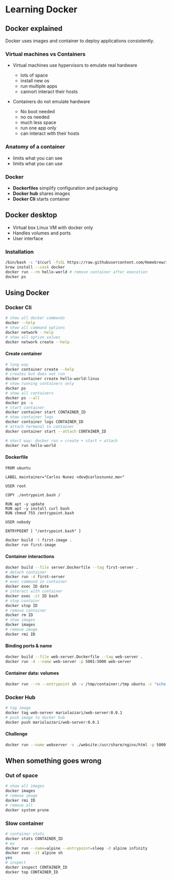 # Learning Docker

## Docker explained

Docker uses images and container to deploy applications consistently.

### Virtual machines vs Containers

- Virtual machines use hypervisors to emulate real hardware
  - lots of space
  - install new os
  - run multiple apps
  - cannort interact their hosts
  
- Containers do not emulate hardware 
  - No boot needed
  - no os needed
  - much less space
  - run one app only
  - can interact with their hosts

### Anatomy of a container

- limits what you can see
- limits what you can use

### Docker

- **Dockerfiles** simplify configuration and packaging
- **Docker hub** shares images
- **Docker Cli** starts container

## Docker desktop

- Virtual box Linux VM with docker only
- Handles volumes and ports
- User interface

### Installation

```sh
/bin/bash -c "$(curl -fsSL https://raw.githubusercontent.com/Homebrew/install/HEAD/install.sh)"
brew install --cask docker
docker run --rm hello-world # remove container after execution 
docker ps
```

## Using Docker

### Docker Cli

```sh
# show all docker commands
docker --help 
# show all command options
docker network --help
# show all option values
docker network create --help
```

#### Create container

```sh
# long way
docker container create --help
# creates but does not run
docker container create hello-world:linux 
# show running containers only
docker ps
# show all containers
docker ps --all
docker ps -a
# start container
docker container start CONTAINER_ID
# show container logs
docker container logs CONTAINER_ID
# attach termonal to container
docker container start --attach CONTAINER_ID

# short way: docker run = create + start + attach
docker run hello-world
```

#### Dockerfile

```
FROM ubuntu

LABEL maintainer="Carlos Nunez <dev@carlosnunez.me>"

USER root

COPY ./entrypoint.bash /

RUN apt -y update
RUN apt -y install curl bash
RUN chmod 755 /entrypoint.bash

USER nobody

ENTRYPOINT [ "/entrypoint.bash" ]
```

```sh
docker build -t first-image .
docker run first-image
```

#### Container interactions

```sh
docker build --file server.Dockerfile --tag first-server .
# detach container
docker run -d first-server
# exec command in container
docker exec ID date
# interact with container
docker exec -it ID bash
# stop containr
docker stop ID
# remove container
docker rm ID
# show images
docker images
# remove image
docker rmi ID
```

#### Binding ports & name

```sh
docker build --file web-server.Dockerfile --tag web-server .
docker run -d --name web-server -p 5001:5000 web-server 
```

#### Container data: volumes

```sh
docker run --rm --entrypoint sh -v /tmp/container:/tmp ubuntu -c "echo 'Ciao Mario' >/tmp/file && cat /tmp/file"
```

### Docker Hub

```sh
# tag image
docker tag web-server mariolazzari/web-server:0.0.1
# push image to docker hub
docker push mariolazzari/web-server:0.0.1
```

#### Challenge

```sh
docker run --name webserver -v ./website:/usr/share/nginx/html -p 5000:80 --rm nginx
```

## When something goes wrong

### Out of space

```sh
# show all images
docker images
# remove image
docker rmi ID
# remove all
docker system prune
```

### Slow container

```sh
# container stats
docker stats CONTAINER_ID
# ex
docker run --name=alpine --entrypoint=sleep -d alpine infinity
docker exec -it alpine sh
yes
# inspect
docker inspect CONTAINER_ID
docker top CONTAINER_ID
```